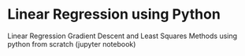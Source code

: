 # Linear Regression using Python
Linear Regression Gradient Descent and Least Squares Methods using python from scratch (jupyter notebook)
